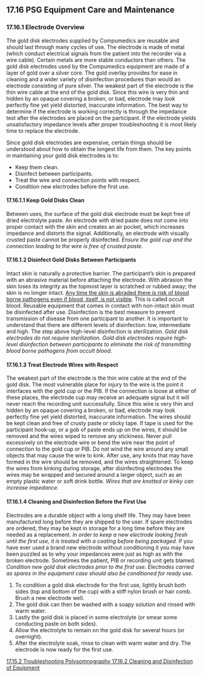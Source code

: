 ## 17.16 PSG Equipment Care and Maintenance

### 17.16.1 Electrode Overview

The gold disk electrodes supplied by Compumedics are reusable and should last through many cycles of use.  The electrode is made of metal (which conduct electrical signals from the patient into the recorder via a wire cable).  Certain metals are more stable conductors than others.  The gold disk electrodes used by the Compumedics equipment are made of a layer of gold over a silver core.  The gold overlay provides for ease in cleaning and a wider variety of disinfection procedures than would an electrode consisting of pure silver.  The weakest part of the electrode is the thin wire cable at the end of the gold disk.  Since this wire is very thin and hidden by an opaque covering a broken, or bad, electrode may look perfectly fine yet yield distorted, inaccurate information.  The best way to determine if the electrode is working correctly is through the impedance test after the electrodes are placed on the participant.  If the electrode yields unsatisfactory impedance levels after proper troubleshooting it is most likely time to replace the electrode.

Since gold disk electrodes are expensive, certain things should be understood about how to obtain the longest life from them.  The key points in maintaining your gold disk electrodes is to:

* Keep them clean.
* Disinfect between participants.
* Treat the wire and connection points with respect.
* Condition new electrodes before the first use.

#### 17.16.1.1 Keep Gold Disks Clean

Between uses, the surface of the gold disk electrode must be kept free of dried electrolyte paste.  An electrode with dried paste does not come into proper contact with the skin and creates an air pocket, which increases impedance and distorts the signal.  Additionally, an electrode with visually crusted paste cannot be properly disinfected.  _Ensure the gold cup and the connection leading to the wire is free of crusted paste._

#### 17.16.1.2 Disinfect Gold Disks Between Participants

Intact skin is naturally a protective barrier.  The participant’s skin is prepared with an abrasive material before attaching the electrode.  With abrasion the skin loses its integrity as the topmost layer is scratched or rubbed away; the skin is no longer intact. <u>Any time the skin is abraded there is risk of blood borne pathogens even if blood, itself, is not visible</u>. This is called occult blood.  Reusable equipment that comes in contact with non-intact skin must be disinfected after use.  Disinfection is the best measure to prevent transmission of disease from one participant to another.  It is important to understand that there are different levels of disinfection: low, intermediate and high.  The step above high-level disinfection is sterilization. _Gold disk electrodes do not require sterilization.  Gold disk electrodes require high-level disinfection between participants to eliminate the risk of transmitting blood borne pathogens from occult blood._

#### 17.16.1.3 Treat Electrode Wires with Respect

The weakest part of the electrode is the thin wire cable at the end of the gold disk.  The most vulnerable place for injury to the wire is the point it interfaces with the gold cup or the PIB. If the connection is loose at either of these places, the electrode cup may receive an adequate signal but it will never reach the recording unit successfully.  Since this wire is very thin and hidden by an opaque covering a broken, or bad, electrode may look perfectly fine yet yield distorted, inaccurate information.  The wires should be kept clean and free of crusty paste or sticky tape.  If tape is used for the participant hook-up, or a gob of paste ends up on the wires, it should be removed and the wires wiped to remove any stickiness.  Never pull excessively on the electrode wire or bend the wire near the point of connection to the gold cup or PIB.  Do not wind the wire around any small objects that may cause the wire to kink.  After use, any knots that may have formed in the wire should be removed, and the wires straightened.  To keep the wires from kinking during storage, after disinfecting electrodes the wires may be wrapped and secured around a larger object, such as an empty plastic water or soft drink bottle.  _Wires that are knotted or kinky can increase impedance._

#### 17.16.1.4 Cleaning and Disinfection Before the First Use

Electrodes are a durable object with a long shelf life.  They may have been manufactured long before they are shipped to the user.  If spare electrodes are ordered, they may be kept in storage for a long time before they are needed as a replacement.  _In order to keep a new electrode looking fresh until the first use, it is treated with a coating before being packaged._  If you have ever used a brand new electrode without conditioning it you may have been puzzled as to why your impedances were just as high as with the broken electrode.  Sometimes the patient, PIB or recording unit gets blamed.  _Condition new gold disk electrodes prior to the first use. Electrodes carried as spares in the equipment case should also be conditioned for ready use._

1. To condition a gold disk electrode for the first use, lightly brush both sides (top and bottom of the cup) with a stiff nylon brush or hair comb.  Brush a new electrode well.
2. The gold disk can then be washed with a soapy solution and rinsed with warm water.
3. Lastly the gold disk is placed in some electrolyte (or smear some conducting paste on both sides).
4. Allow the electrolyte to remain on the gold disk for several hours (or overnight).
5. After the electrolyte soak, rinse to clean with warm water and dry.  The electrode is now ready for the first use.


<div class="center">
<div class="btn-group">
  <a href=":pages_path:/manuals/polysomnography/17-15-02-troubleshooting.md" class="btn btn-default">
    <span class="glyphicon glyphicon-chevron-left"></span>
    17.15.2 Troubleshooting
  </a>

  <a href=":pages_path:/manuals/polysomnography" class="btn btn-default">
    <span class="glyphicon glyphicon-chevron-up"></span>
    Polysomnography
  </a>

  <a href=":pages_path:/manuals/polysomnography/17-16-02-clean-disinfect.md" class="btn btn-success">
    17.16.2 Cleaning and Disinfection of Equipment
    <span class="glyphicon glyphicon-chevron-right"></span>
  </a>
</div>
</div>
